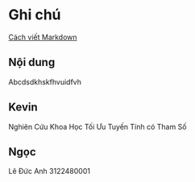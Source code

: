 # Ghi chú
[Cách viết Markdown](https://www.markdownguide.org)
## Nội dung
Abcdsdkhskfhvuidfvh
## Kevin
Nghiên Cứu Khoa Học
Tối Ưu Tuyến Tính có Tham Số
## Ngọc
Lê Đức Anh  3122480001
